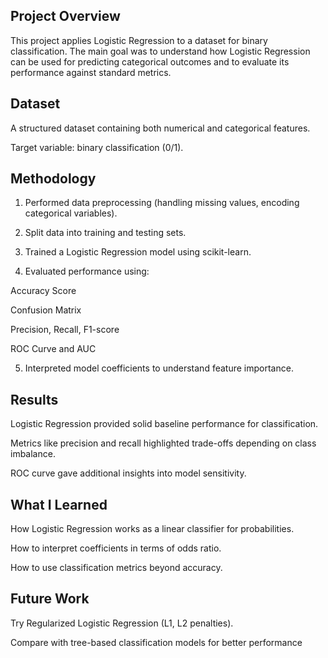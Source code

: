 ## Project Overview

This project applies Logistic Regression to a dataset for binary classification. The main goal was to understand how Logistic Regression can be used for predicting categorical outcomes and to evaluate its performance against standard metrics.

## Dataset

A structured dataset containing both numerical and categorical features.

Target variable: binary classification (0/1).


## Methodology

1. Performed data preprocessing (handling missing values, encoding categorical variables).


2. Split data into training and testing sets.


3. Trained a Logistic Regression model using scikit-learn.


4. Evaluated performance using:

Accuracy Score

Confusion Matrix

Precision, Recall, F1-score

ROC Curve and AUC



5. Interpreted model coefficients to understand feature importance.



## Results

Logistic Regression provided solid baseline performance for classification.

Metrics like precision and recall highlighted trade-offs depending on class imbalance.

ROC curve gave additional insights into model sensitivity.


## What I Learned

How Logistic Regression works as a linear classifier for probabilities.

How to interpret coefficients in terms of odds ratio.

How to use classification metrics beyond accuracy.


## Future Work

Try Regularized Logistic Regression (L1, L2 penalties).

Compare with tree-based classification models for better performance




